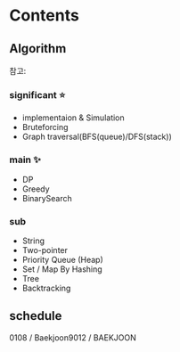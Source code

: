 # Contents

## Algorithm

참고: <!-- https://myeongmy.tistory.com/55 -->

### significant ⭐

* implementaion & Simulation
* Bruteforcing
* Graph traversal(BFS(queue)/DFS(stack))

### main ✨

* DP
* Greedy
* BinarySearch

### sub

* String
* Two-pointer
* Priority Queue (Heap)
* Set / Map By Hashing
* Tree
* Backtracking

## schedule

0108 / Baekjoon9012 / BAEKJOON
